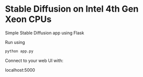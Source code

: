 # Stable Diffusion on Intel 4th Gen Xeon CPUs
Simple Stable Diffusion app using Flask

Run using 

```python
python app.py
```

Connect to your web UI with:

localhost:5000

